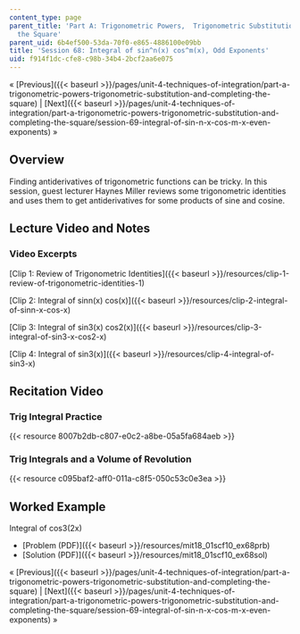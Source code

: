 ```yaml
---
content_type: page
parent_title: 'Part A: Trigonometric Powers,  Trigonometric Substitution and Completing
  the Square'
parent_uid: 6b4ef500-53da-70f0-e865-4886100e09bb
title: 'Session 68: Integral of sin^n(x) cos^m(x), Odd Exponents'
uid: f914f1dc-cfe8-c98b-34b4-2bcf2aa6e075
---
```


« [Previous]({{< baseurl >}}/pages/unit-4-techniques-of-integration/part-a-trigonometric-powers-trigonometric-substitution-and-completing-the-square) | [Next]({{< baseurl >}}/pages/unit-4-techniques-of-integration/part-a-trigonometric-powers-trigonometric-substitution-and-completing-the-square/session-69-integral-of-sin-n-x-cos-m-x-even-exponents) »

Overview
--------

Finding antiderivatives of trigonometric functions can be tricky. In this session, guest lecturer Haynes Miller reviews some trigonometric identities and uses them to get antiderivatives for some products of sine and cosine.

Lecture Video and Notes
-----------------------

### Video Excerpts

[Clip 1: Review of Trigonometric Identities]({{< baseurl >}}/resources/clip-1-review-of-trigonometric-identities-1)

[Clip 2: Integral of sinn(x) cos(x)]({{< baseurl >}}/resources/clip-2-integral-of-sinn-x-cos-x)

[Clip 3: Integral of sin3(x) cos2(x)]({{< baseurl >}}/resources/clip-3-integral-of-sin3-x-cos2-x)

[Clip 4: Integral of sin3(x)]({{< baseurl >}}/resources/clip-4-integral-of-sin3-x)

Recitation Video
----------------

### Trig Integral Practice

{{< resource 8007b2db-c807-e0c2-a8be-05a5fa684aeb >}}

### Trig Integrals and a Volume of Revolution

{{< resource c095baf2-aff0-011a-c8f5-050c53c0e3ea >}}

Worked Example
--------------

Integral of cos3(2x)

*   [Problem (PDF)]({{< baseurl >}}/resources/mit18_01scf10_ex68prb)
*   [Solution (PDF)]({{< baseurl >}}/resources/mit18_01scf10_ex68sol)

« [Previous]({{< baseurl >}}/pages/unit-4-techniques-of-integration/part-a-trigonometric-powers-trigonometric-substitution-and-completing-the-square) | [Next]({{< baseurl >}}/pages/unit-4-techniques-of-integration/part-a-trigonometric-powers-trigonometric-substitution-and-completing-the-square/session-69-integral-of-sin-n-x-cos-m-x-even-exponents) »
